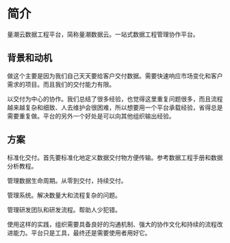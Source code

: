 # 简介

量潮云数据工程平台，简称量潮数据云。一站式数据工程管理协作平台。

## 背景和动机

做这个主要是因为我们自己天天要给客户交付数据。需要快速响应市场变化和客户需求的项目。而且我们的交付能力有限。

以交付为中心的协作。我们总结了很多经验，也觉得这里重复问题很多，而且流程越来越复杂和细致、人去维护会很困难，所以想要用一个平台承载经验，省得总是需要重复做。平台的另外一个好处是可以向其他组织输出经验。

## 方案

标准化交付。首先要标准化地定义数据交付物方便传输。参考数据工程手册和数据分析教程。

管理数据生命周期。从零到交付，持续交付。

管理系统。解决数量大和流程复杂的问题。

管理研发团队和研发流程。帮助人少犯错。

使用这样的实践，组织需要具备良好的沟通机制、强大的协作文化和持续的流程改进能力。平台只是工具，最终还是需要使用者用好它。
